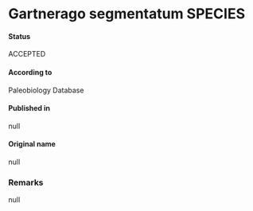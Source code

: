 Gartnerago segmentatum SPECIES
=======

#### Status
ACCEPTED

#### According to
Paleobiology Database

#### Published in
null

#### Original name
null

### Remarks
null